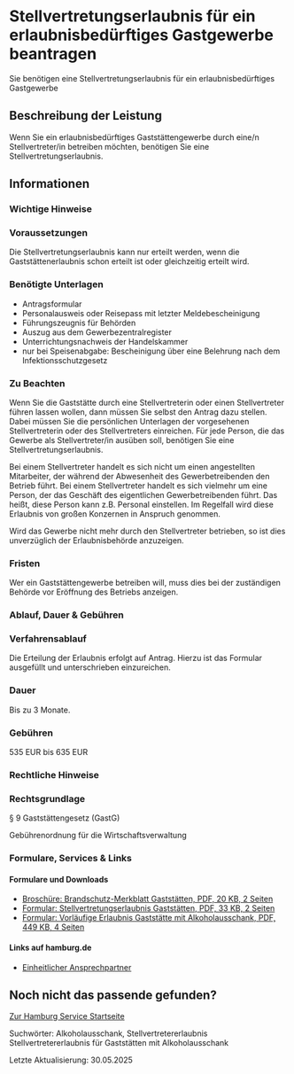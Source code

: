 




Stellvertretungserlaubnis für ein erlaubnisbedürftiges Gastgewerbe beantragen
=============================================================================

Sie benötigen eine Stellvertretungserlaubnis für ein erlaubnisbedürftiges Gastgewerbe

Beschreibung der Leistung
-------------------------

Wenn Sie ein erlaubnisbedürftiges Gaststättengewerbe durch eine/n Stellvertreter/in betreiben möchten, benötigen Sie eine Stellvertretungserlaubnis.

Informationen
-------------

### Wichtige Hinweise

### Voraussetzungen

Die Stellvertretungserlaubnis kann nur erteilt werden, wenn die Gaststättenerlaubnis schon erteilt ist oder gleichzeitig erteilt wird.

### Benötigte Unterlagen

* Antragsformular
* Personalausweis oder Reisepass mit letzter Meldebescheinigung
* Führungszeugnis für Behörden
* Auszug aus dem Gewerbezentralregister
* Unterrichtungsnachweis der Handelskammer
* nur bei Speisenabgabe: Bescheinigung über eine Belehrung nach dem Infektionsschutzgesetz

### Zu Beachten

Wenn Sie die Gaststätte durch eine Stellvertreterin oder einen Stellvertreter führen lassen wollen, dann müssen Sie selbst den Antrag dazu stellen. Dabei müssen Sie die persönlichen Unterlagen der vorgesehenen Stellvertreterin oder des Stellvertreters einreichen. Für jede Person, die das Gewerbe als Stellvertreter/in ausüben soll, benötigen Sie eine Stellvertretungserlaubnis.  
  
Bei einem Stellvertreter handelt es sich nicht um einen angestellten Mitarbeiter, der während der Abwesenheit des Gewerbetreibenden den Betrieb führt. Bei einem Stellvertreter handelt es sich vielmehr um eine Person, der das Geschäft des eigentlichen Gewerbetreibenden führt. Das heißt, diese Person kann z.B. Personal einstellen. Im Regelfall wird diese Erlaubnis von großen Konzernen in Anspruch genommen.  
  
Wird das Gewerbe nicht mehr durch den Stellvertreter betrieben, so ist dies unverzüglich der Erlaubnisbehörde anzuzeigen.

### Fristen

Wer ein Gaststättengewerbe betreiben will, muss dies bei der zuständigen Behörde vor Eröffnung des Betriebs anzeigen.

### Ablauf, Dauer & Gebühren

### Verfahrensablauf

Die Erteilung der Erlaubnis erfolgt auf Antrag. Hierzu ist das Formular ausgefüllt und unterschrieben einzureichen.

### Dauer

Bis zu 3 Monate.

### Gebühren

535 EUR bis 635 EUR

### Rechtliche Hinweise

### Rechtsgrundlage

§ 9 Gaststättengesetz (GastG)  
  
Gebührenordnung für die Wirtschaftsverwaltung

### Formulare, Services & Links

#### Formulare und Downloads

* [Broschüre: Brandschutz-Merkblatt Gaststätten, PDF, 20 KB, 2 Seiten](https://fhh1.hamburg.de/Dibis/form/pdf/WI-Sonder2.pdf)
* [Formular: Stellvertretungserlaubnis Gaststätten, PDF, 33 KB, 2 Seiten](https://fhh1.hamburg.de/Dibis/form/pdf/W0804.pdf)
* [Formular: Vorläufige Erlaubnis Gaststätte mit Alkoholausschank, PDF, 449 KB, 4 Seiten](https://fhh1.hamburg.de/Dibis/form/pdf/Formular-Erlaubnis-Gaststaette-Alkoholausschank.pdf)

#### Links auf hamburg.de

* [Einheitlicher Ansprechpartner](https://www.hamburg.de/politik-und-verwaltung/behoerden/bwi/services/einheitlicher-ansprechpartner)

Noch nicht das passende gefunden?
---------------------------------

 [Zur Hamburg Service Startseite](/service/)

Suchwörter: Alkoholausschank, Stellvertretererlaubnis Stellvertretererlaubnis für Gaststätten mit Alkoholausschank

Letzte Aktualisierung: 30.05.2025

